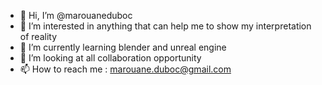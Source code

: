 - 👋 Hi, I’m @marouaneduboc
- 👀 I’m interested in anything that can help me to show my interpretation of reality
- 🌱 I’m currently learning blender and unreal engine
- 💞️ I’m looking at all collaboration opportunity
- 📫 How to reach me : marouane.duboc@gmail.com

<!---
marouaneduboc/marouaneduboc is a ✨ special ✨ repository because its `README.md` (this file) appears on your GitHub profile.
You can click the Preview link to take a look at your changes.
--->
